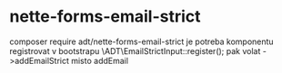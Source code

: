 # nette-forms-email-strict
composer require adt/nette-forms-email-strict
je potreba komponentu registrovat v bootstrapu
\ADT\EmailStrictInput::register();
pak volat ->addEmailStrict misto addEmail

